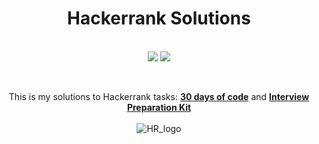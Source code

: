 <h1 align='center'>Hackerrank Solutions</h1>
<p align='center'> <br>
<img src="https://img.shields.io/badge/Java-ED8B00?style=plastic&logo=java&logoColor=white">
<img src="https://badges.pufler.dev/visits/JaneckN/HackerRank_Solutions">
</p>
<br>

<p align='center'>
This is my solutions to Hackerrank tasks: <a href="https://www.hackerrank.com/domains/tutorials/30-days-of-code"><b>30 days of code</b></a> and  <a href="https://www.hackerrank.com/interview/interview-preparation-kit"><b>Interview Preparation Kit</b></a>

<br>
<br>
<img src="https://techpoint.org/wp-content/uploads/2020/03/HackerRank-Logo-300-2.png" alt="HR_logo">

</p>

